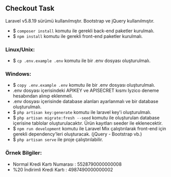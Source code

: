 ## Checkout Task

Laravel v5.8.19 sürümü kullanılmıştır.
Bootstrap ve jQuery kullanılmıştır.

- $ `composer install` komutu ile gerekli back-end paketler kurulmalı.
- $ `npm install` komutu ile gerekli front-end paketler kurulmalı.
### Linux/Unix:
- $ `cp .env.example .env` komutu ile bir .env dosyası oluşturulmalı.
### Windows:
- $ `copy .env.example .env` komutu ile bir .env dosyası oluşturulmalı.
- .env dosyası içerisindeki APIKEY ve APISECRET kısmı Iyzico deneme hesabından alınıp eklenmeli.
- .env dosyası içerisinde database alanları ayarlanmalı ve bir database oluşturulmalı.
- $ `php artisan key:generate` komutu ile laravel key'i oluşturulmalı.
- $ `php artisan migrate:fresh --seed` komutu ile oluşturulan database içerisine tablolar oluşturulacaktır. Ürün kayıtları seeder ile eklenecektir.
- $ `npm run development` komutu ile Laravel Mix çalıştırılarak front-end için gerekli dependency'leri oluşturacak. (jQuery - Bootstrap vb.)
- $ `php artisan serve` ile proje çalıştırılabilir.

### Örnek Bilgiler:
- Normal Kredi Kartı Numarası : 5528790000000008
- %20 İndirimli Kredi Kartı : 4987490000000002